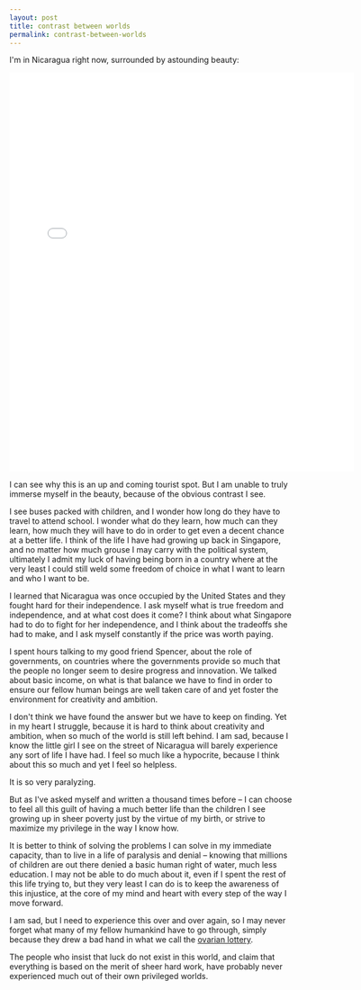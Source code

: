 ```yaml
---
layout: post
title: contrast between worlds
permalink: contrast-between-worlds
---
```

I'm in Nicaragua right now, surrounded by astounding beauty:

<iframe src="//instagram.com/p/s5o5fkIit3/embed/" width="612" height="710" frameborder="0" scrolling="no" allowtransparency="true"></iframe>

I can see why this is an up and coming tourist spot. But I am unable to truly immerse myself in the beauty, because of the obvious contrast I see.

I see buses packed with children, and I wonder how long do they have to travel to attend school. I wonder what do they learn, how much can they learn, how much they will have to do in order to get even a decent chance at a better life. I think of the life I have had growing up back in Singapore, and no matter how much grouse I may carry with the political system, ultimately I admit my luck of having being born in a country where at the very least I could still weld some freedom of choice in what I want to learn and who I want to be.

I learned that Nicaragua was once occupied by the United States and they fought hard for their independence. I ask myself what is true freedom and independence, and at what cost does it come? I think about what Singapore had to do to fight for her independence, and I think about the tradeoffs she had to make, and I ask myself constantly if the price was worth paying. 

I spent hours talking to my good friend Spencer, about the role of governments, on countries where the governments provide so much that the people no longer seem to desire progress and innovation. We talked about basic income, on what is that balance we have to find in order to ensure our fellow human beings are well taken care of and yet foster the environment for creativity and ambition.

I don't think we have found the answer but we have to keep on finding. Yet in my heart I struggle, because it is hard to think about creativity and ambition, when so much of the world is still left behind. I am sad, because I know the little girl I see on the street of Nicaragua will barely experience any sort of life I have had. I feel so much like a hypocrite, because I think about this so much and yet I feel so helpless. 

It is so very paralyzing. 

But as I've asked myself and written a thousand times before – I can choose to feel all this guilt of having a much better life than the children I see growing up in sheer poverty just by the virtue of my birth, or strive to maximize my privilege in the way I know how. 

It is better to think of solving the problems I can solve in my immediate capacity, than to live in a life of paralysis and denial – knowing that millions of children are out there denied a basic human right of water, much less education. I may not be able to do much about it, even if I spent the rest of this life trying to, but they very least I can do is to keep the awareness of this injustice, at the core of my mind and heart with every step of the way I move forward. 

I am sad, but I need to experience this over and over again, so I may never forget what many of my fellow humankind have to go through, simply because they drew a bad hand in what we call the [ovarian lottery](http://www.businessinsider.com/warren-buffett-on-the-ovarian-lottery-2013-12).

The people who insist that luck do not exist in this world, and claim that everything is based on the merit of sheer hard work, have probably never experienced much out of their own privileged worlds. 